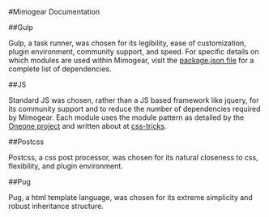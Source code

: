 #Mimogear Documentation

##Gulp

Gulp, a task runner, was chosen for its legibility, ease of customization, plugin environment, community support, and speed. For specific details on which modules are used within Mimogear, visit the [package.json file](https://github.com/mimoduo/Mimogear/blob/master/package.json) for a complete list of dependencies.

##JS

Standard JS was chosen, rather than a JS based framework like jquery, for its community support and to reduce the number of dependencies required by Mimogear. Each module uses the module pattern as detailed by the [Oneone project](https://github.com/mimoduo/Oneone) and written about at [css-tricks](https://css-tricks.com/how-do-you-structure-javascript-the-module-pattern-edition/).

##Postcss

Postcss, a css post processor, was chosen for its natural closeness to css, flexibility, and plugin environment.

##Pug

Pug, a html template language, was chosen for its extreme simplicity and robust inheritance structure.
